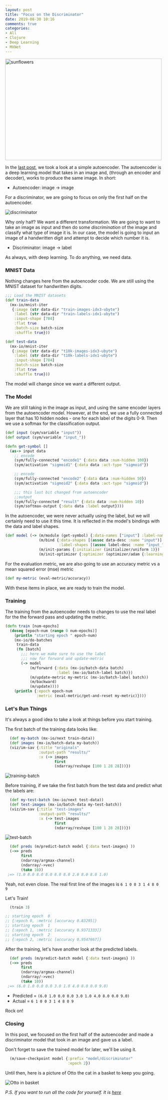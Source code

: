 ```yaml
---
layout: post
title: "Focus on the Discriminator"
date: 2019-08-30 10:16
comments: true
categories: 
- All
- Clojure
- Deep Learning
- MXNet
---
```


<a data-flickr-embed="true"  href="https://www.flickr.com/photos/marcomagrini/698692268/in/photolist-24JYSq-hTTAJN-4gjQW9-9GRKCW-4gfNhz-x2yZ-6Nnwy1-6Lm68p-66BVjW-8hawRk-4sE2Jz-5Z6uvQ-6B4iH3-qzDvGU-aNpvLT-9UFZLh-egKvNt-bMh6PR-ceG9AL-gDqtze-96JhRW-7EWMH6-3MTfDt-9rUJ4W-dFPssj-8LLrys-aDAda3-9rUJ45-7xLAFR-prSHik-7yDFHC-7erqEc-6YJx8e-39SyR4-dkQnGi-7hy6zT-4UokrH-hkMoBr-9tBN3K-jq8Bpu-aDMSk2-pwQdmt-9tFrUD-6TzF6G-WDAsCC-8Mm4tD-8M8hyS-4yzkGK-67MPUw-crfg" title="sunflowers"><img src="https://live.staticflickr.com/1007/698692268_b31d429272.jpg" width="500" height="325" alt="sunflowers"></a><script async src="//embedr.flickr.com/assets/client-code.js" charset="utf-8"></script>


In the [last post](https://gigasquidsoftware.com/blog/2019/08/16/simple-autoencoder/), we took a look at a simple autoencoder. The autoencoder is a deep learning model that takes in an image and, (through an encoder and decoder), works to produce the same image. In short:


* Autoencoder: image -> image


For a discriminator, we are going to focus on only the first half on the autoencoder.

![discriminator](https://live.staticflickr.com/65535/48647347383_9577b7b672_b.jpg)

Why only half? We want a different transformation. We are going to want to take an image as input and then do some _discrimination_ of the image and classify what type of image it is. In our case, the model is going to input an image of a handwritten digit and attempt to decide which number it is.


* Discriminator: image -> label

As always, with deep learning. To do anything, we need data.

### MNIST Data

Nothing changes here from the autoencoder code. We are still using the MNIST dataset for handwritten digits.

```clojure
;;; Load the MNIST datasets
(def train-data
  (mx-io/mnist-iter
   {:image (str data-dir "train-images-idx3-ubyte")
    :label (str data-dir "train-labels-idx1-ubyte")
    :input-shape [784]
    :flat true
    :batch-size batch-size
    :shuffle true}))

(def test-data
  (mx-io/mnist-iter
   {:image (str data-dir "t10k-images-idx3-ubyte")
    :label (str data-dir "t10k-labels-idx1-ubyte")
    :input-shape [784]
    :batch-size batch-size
    :flat true
    :shuffle true}))
```

The model will change since we want a different output.

### The Model

We are still taking in the image as input, and using the same encoder layers from the autoencoder model. However, at the end, we use a fully connected layer that has 10 hidden nodes - one for each label of the digits 0-9. Then we use a softmax for the classification output.

```clojure
(def input (sym/variable "input"))
(def output (sym/variable "input_"))

(defn get-symbol []
  (as-> input data
    ;; encode
    (sym/fully-connected "encode1" {:data data :num-hidden 100})
    (sym/activation "sigmoid1" {:data data :act-type "sigmoid"})

    ;; encode
    (sym/fully-connected "encode2" {:data data :num-hidden 50})
    (sym/activation "sigmoid2" {:data data :act-type "sigmoid"})

    ;;; this last bit changed from autoencoder
    ;;output
    (sym/fully-connected "result" {:data data :num-hidden 10})
    (sym/softmax-output {:data data :label output})))
```

In the autoencoder, we were never actually using the label, but we will certainly need to use it this time. It is reflected in the model's bindings with the data and label shapes.

```clojure
(def model (-> (m/module (get-symbol) {:data-names ["input"] :label-names ["input_"]})
               (m/bind {:data-shapes [(assoc data-desc :name "input")]
                        :label-shapes [(assoc label-desc :name "input_")]})
               (m/init-params {:initializer (initializer/uniform 1)})
               (m/init-optimizer {:optimizer (optimizer/adam {:learning-rage 0.001})})))
```

For the evaluation metric, we are also going to use an accuracy metric vs a mean squared error (mse) metric

```clojure
(def my-metric (eval-metric/accuracy))
```

With these items in place, we are ready to train the model.

### Training

The training from the autoencoder needs to changes to use the real label for the the forward pass and updating the metric.

```clojure
(defn train [num-epochs]
  (doseq [epoch-num (range 0 num-epochs)]
    (println "starting epoch " epoch-num)
    (mx-io/do-batches
     train-data
     (fn [batch]
       ;;; here we make sure to use the label
       ;;; now for forward and update-metric
       (-> model
           (m/forward {:data (mx-io/batch-data batch)
                       :label (mx-io/batch-label batch)})
           (m/update-metric my-metric (mx-io/batch-label batch))
           (m/backward)
           (m/update))))
    (println {:epoch epoch-num
              :metric (eval-metric/get-and-reset my-metric)})))
```


### Let's Run Things

It's always a good idea to take a look at things before you start training.

The first batch of the training data looks like:

```clojure
  (def my-batch (mx-io/next train-data))
  (def images (mx-io/batch-data my-batch))
  (viz/im-sav {:title "originals"
               :output-path "results/"
               :x (-> images
                      first
                      (ndarray/reshape [100 1 28 28]))})

```

![training-batch](https://live.staticflickr.com/65535/48648000857_fb17f0de66.jpg)

Before training, if we take the first batch from the test data and predict what the labels are:

```clojure
  (def my-test-batch (mx-io/next test-data))
  (def test-images (mx-io/batch-data my-test-batch))
  (viz/im-sav {:title "test-images"
               :output-path "results/"
               :x (-> test-images
                      first
                      (ndarray/reshape [100 1 28 28]))})
```

![test-batch](https://live.staticflickr.com/65535/48647524478_ca35bef78f.jpg)

```clojure
  (def preds (m/predict-batch model {:data test-images} ))
  (->> preds
       first
       (ndarray/argmax-channel)
       (ndarray/->vec)
       (take 10))
 ;=> (1.0 8.0 8.0 8.0 8.0 8.0 2.0 8.0 8.0 1.0)
```

Yeah, not even close. The real first line of the images is `6 1 0 0 3 1 4 8 0 9`


Let's Train!

```clojure
  (train 3)

;; starting epoch  0
;; {:epoch 0, :metric [accuracy 0.83295]}
;; starting epoch  1
;; {:epoch 1, :metric [accuracy 0.9371333]}
;; starting epoch  2
;; {:epoch 2, :metric [accuracy 0.9547667]}

```

After the training, let's have another look at the predicted labels.

```clojure
  (def preds (m/predict-batch model {:data test-images} ))
  (->> preds
       first
       (ndarray/argmax-channel)
       (ndarray/->vec)
       (take 10))
 ;=> (6.0 1.0 0.0 0.0 3.0 1.0 4.0 8.0 0.0 9.0)
```

* Predicted = `(6.0 1.0 0.0 0.0 3.0 1.0 4.0 8.0 0.0 9.0)`
* Actual = `6 1 0 0 3 1 4 8 0 9`


Rock on!

### Closing

In this post, we focused on the first half of the autoencoder and made a discriminator model that took in an image and gave us a label.

Don't forget to save the trained model for later, we'll be using it.

```clojure
  (m/save-checkpoint model {:prefix "model/discriminator"
                            :epoch 2})
```


Until then, here is a picture of Otto the cat in a basket to keep you going.

![Otto in basket](https://live.staticflickr.com/65535/48647579433_ce703809fa_z.jpg)


_P.S. If you want to run all the code for yourself. It is [here](https://github.com/gigasquid/clojure-mxnet-autoencoder/blob/master/src/clojure_mxnet_autoencoder/discriminator.clj)_
